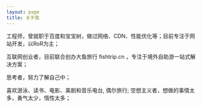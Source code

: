 ```yaml
---
layout: page
title: 关于我
---
```

工程师，曾就职于百度和宝宝树，做过网络、CDN、性能优化等；目前专注于网站开发，以RoR为主；

互联网创业者，目前联合创办大鱼旅行 fishtrip.cn ，专注于境外自助游一站式解决方案；

思考者，努力了解自己中；

喜欢游泳、读书、电影、美剧和音乐电台, 偶尔旅行; 空想主义者，想做的事情太多，勇气太少，惰性太多；
